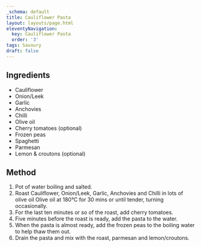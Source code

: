```yaml
---
_schema: default
title: Cauliflower Pasta
layout: layouts/page.html
eleventyNavigation:
  key: Cauliflower Pasta
  order: '3'
tags: Savoury
draft: false
---
```

## Ingredients

* Cauliflower
* Onion/Leek
* Garlic
* Anchovies
* Chilli
* Olive oil
* Cherry tomatoes (optional)
* Frozen peas
* Spaghetti
* Parmesan
* Lemon & croutons (optional)

## Method

1. Pot of water boiling and salted.
2. Roast Cauliflower, Onion/Leek, Garlic, Anchovies and Chilli in lots of olive oil Olive oil at 180°C for 30 mins or until tender, turning occasionally.
3. For the last ten minutes or so of the roast, add cherry tomatoes.
4. Five minutes before the roast is ready, add the pasta to the water.
5. When the pasta is almost ready, add the frozen peas to the boiling water to help thaw them out.
6. Drain the pasta and mix with the roast, parmesan and lemon/croutons.